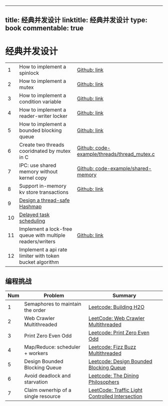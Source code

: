 
---
title: 经典并发设计
linktitle: 经典并发设计
type: book
commentable: true
---

# 经典并发设计

|     |                                                                                            |                                                                                                                                                                                        |
| --- | ------------------------------------------------------------------------------------------ | -------------------------------------------------------------------------------------------------------------------------------------------------------------------------------------- |
| 1   | How to implement a spinlock                                                                | [Github: link](https://github.com/dennyzhang/cheatsheet.dennyzhang.com/blob/master/cheatsheet-concurrency-A4/concurrency.org#how-to-implement-a-spinlock)                              |
| 2   | How to implement a mutex                                                                   | [Github: link](https://github.com/dennyzhang/cheatsheet.dennyzhang.com/blob/master/cheatsheet-concurrency-A4/concurrency.org#how-to-implement-a-mutex)                                 |
| 3   | How to implement a condition variable                                                      | [Github: link](https://github.com/dennyzhang/cheatsheet.dennyzhang.com/blob/master/cheatsheet-concurrency-A4/concurrency.org#how-to-implement-a-condition-variable)                    |
| 4   | How to implement a reader-writer locker                                                    | [Github: link](https://github.com/dennyzhang/cheatsheet.dennyzhang.com/blob/master/cheatsheet-concurrency-A4/concurrency.org#how-to-implement-a-reader-writer-locker)                  |
| 5   | How to implement a bounded blocking queue                                                  | [Github: link](https://github.com/dennyzhang/cheatsheet.dennyzhang.com/blob/master/cheatsheet-concurrency-A4/concurrency.org#how-to-implement-a-bounded-blocking-queue)                |
| 6   | Create two threads cooridnated by mutex in C                                               | [Github: code-example/threads/thread_mutex.c](https://github.com/dennyzhang/cheatsheet.dennyzhang.com/blob/master/cheatsheet-concurrency-A4/code-example/threads/thread_mutex.c)       |
| 7   | IPC: use shared memory without kernel copy                                                 | [Github: code-example/shared-memory](https://github.com/dennyzhang/cheatsheet.dennyzhang.com/blob/master/cheatsheet-concurrency-A4/code-example/shared-memory)                         |
| 8   | Support in-memory kv store transactions                                                    | [Github: link](https://github.com/dennyzhang/cheatsheet.dennyzhang.com/blob/master/cheatsheet-concurrency-A4/concurrency.org#support-in-memory-kv-store-transactions)                  |
| 9   | [Design a thread-safe Hashmap](https://architect.dennyzhang.com/design-concurrent-hashmap) |                                                                                                                                                                                        |
| 10  | [Delayed task scheduling](https://architect.dennyzhang.com/explain-delayedqueue)           |                                                                                                                                                                                        |
| 11  | Implement a lock-free queue with multiple readers/writers                                  | [Github: link](https://github.com/dennyzhang/cheatsheet.dennyzhang.com/blob/master/cheatsheet-concurrency-A4/concurrency.org#implement-a-lock-free-queue-with-multiple-readerswriters) |
| 12  | Implement a api rate limiter with token bucket algorithm                                   |                                                                                                                                                                                        |

## 编程挑战

| Num | Problem                             | Summary                                                                                                              |
| --- | ----------------------------------- | -------------------------------------------------------------------------------------------------------------------- |
| 1   | Semaphores to maintain the order    | [Leetcode: Building H2O](https://code.dennyzhang.com/building-h2o)                                                   |
| 2   | Web Crawler Multithreaded           | [LeetCode: Web Crawler Multithreaded](https://code.dennyzhang.com/web-crawler-multithreaded)                         |
| 3   | Print Zero Even Odd                 | [Leetcode: Print Zero Even Odd](https://code.dennyzhang.com/print-zero-even-odd)                                     |
| 4   | Map/Reduce: scheduler + workers     | [Leetcode: Fizz Buzz Multithreaded](https://code.dennyzhang.com/fizz-buzz-multithreaded)                             |
| 5   | Design Bounded Blocking Queue       | [Leetcode: Design Bounded Blocking Queue](https://code.dennyzhang.com/design-bounded-blocking-queue)                 |
| 6   | Avoid deadlock and starvation       | [Leetcode: The Dining Philosophers](https://code.dennyzhang.com/the-dining-philosophers)                             |
| 7   | Claim ownerhip of a single resource | [LeetCode: Traffic Light Controlled Intersection](https://code.dennyzhang.com/traffic-light-controlled-intersection) |

    
